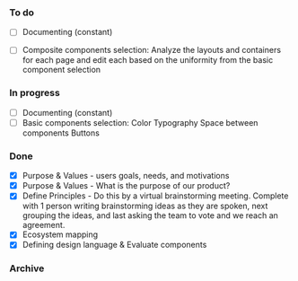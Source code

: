 ### To do
- [ ] Documenting (constant)
  
- [ ] Composite components selection:
  Analyze the layouts and containers for each page and edit each based on the uniformity from the basic component selection

### In progress
- [ ] Documenting (constant)
- [ ] Basic components selection:
  Color
  Typography
  Space between components
  Buttons

### Done
- [x] Purpose & Values - users goals, needs, and motivations
- [x] Purpose & Values - What is the purpose of our product?
- [x] Define Principles - Do this by a virtual brainstorming meeting. Complete with 1 person writing brainstorming ideas as they are spoken, next grouping the ideas, and last asking the team to vote and we reach an agreement.
- [x] Ecosystem mapping
- [x] Defining design language & Evaluate components

### Archive

